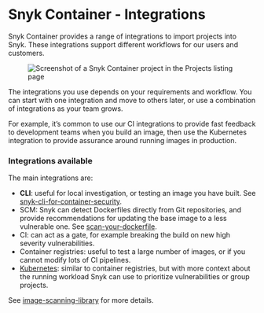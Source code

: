 # Snyk Container - Integrations

Snyk Container provides a range of integrations to import projects into Snyk. These integrations support different workflows for our users and customers.

<figure><img src="../../.gitbook/assets/Snyk container integrations.png" alt="Screenshot of a Snyk Container project in the Projects listing page"><figcaption></figcaption></figure>

The integrations you use depends on your requirements and workflow. You can start with one integration and move to others later, or use a combination of integrations as your team grows.

For example, it’s common to use our CI integrations to provide fast feedback to development teams when you build an image, then use the Kubernetes integration to provide assurance around running images in production.

### Integrations available

The main integrations are:

* **CLI**: useful for local investigation, or testing an image you have built. See [snyk-cli-for-container-security](../snyk-cli-for-container-security/ "mention").
* SCM: Snyk can detect Dockerfiles directly from Git repositories, and provide recommendations for updating the base image to a less vulnerable one. See [scan-your-dockerfile](../scan-your-dockerfile/ "mention").
* CI: can act as a gate, for example breaking the build on new high severity vulnerabilities.
* Container registries: useful to test a large number of images, or if you cannot modify lots of CI pipelines.
* [Kubernetes](https://support.snyk.io/hc/en-us/articles/360003916138-Kubernetes-integration-overview): similar to container registries, but with more context about the running workload Snyk can use to prioritize vulnerabilities or group projects.

See [image-scanning-library](image-scanning-library/ "mention") for more details.
